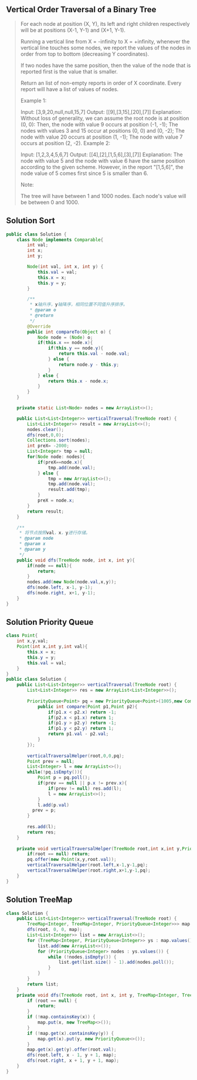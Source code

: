 ##  Vertical Order Traversal of a Binary Tree

> For each node at position (X, Y), its left and right children respectively will be at positions (X-1, Y-1) and (X+1, Y-1).
>
> Running a vertical line from X = -infinity to X = +infinity, whenever the vertical line touches some nodes, we report the values of the nodes in order from top to bottom (decreasing Y coordinates).
>
> If two nodes have the same position, then the value of the node that is reported first is the value that is smaller.
>
> Return an list of non-empty reports in order of X coordinate.  Every report will have a list of values of nodes.
>
> 
>
>  Example 1:
>
> 
>
> Input: [3,9,20,null,null,15,7]
>Output: [[9],[3,15],[20],[7]]
> Explanation: 
> Without loss of generality, we can assume the root node is at position (0, 0):
> Then, the node with value 9 occurs at position (-1, -1);
> The nodes with values 3 and 15 occur at positions (0, 0) and (0, -2);
> The node with value 20 occurs at position (1, -1);
> The node with value 7 occurs at position (2, -2).
> Example 2:
> 
> 
>
> Input: [1,2,3,4,5,6,7]
>Output: [[4],[2],[1,5,6],[3],[7]]
> Explanation: 
> The node with value 5 and the node with value 6 have the same position according to the given scheme.
> However, in the report "[1,5,6]", the node value of 5 comes first since 5 is smaller than 6.
> 
> 
>Note:
>
> The tree will have between 1 and 1000 nodes.
>Each node's value will be between 0 and 1000.



## Solution Sort



```java
public class Solution {
    class Node implements Comparable{
        int val;
        int x;
        int y;

        Node(int val, int x, int y) {
            this.val = val;
            this.x = x;
            this.y = y;
        }

        /**
         * x轴升序，y轴降序，相同位置不同值升序排序。
         * @param o
         * @return
         */
        @Override
        public int compareTo(Object o) {
            Node node = (Node) o;
            if(this.x == node.x){
                if(this.y == node.y){
                    return this.val - node.val;
                } else {
                    return node.y - this.y;
                }
            } else {
                return this.x - node.x;
            }
        }
    }

    private static List<Node> nodes = new ArrayList<>();

    public List<List<Integer>> verticalTraversal(TreeNode root) {
        List<List<Integer>> result = new ArrayList<>();
        nodes.clear();
        dfs(root,0,0);
        Collections.sort(nodes);
        int preX= -2000;
        List<Integer> tmp = null;
        for(Node node: nodes){
            if(preX==node.x){
                tmp.add(node.val);
            } else {
                tmp = new ArrayList<>();
                tmp.add(node.val);
                result.add(tmp);
            }
            preX = node.x;
        }
        return result;
    }

    /**
     * 将节点按照val，x，y进行存储。
     * @param node
     * @param x
     * @param y
     */
    public void dfs(TreeNode node, int x, int y){
        if(node == null){
            return;
        }
        nodes.add(new Node(node.val,x,y));
        dfs(node.left, x-1, y-1);
        dfs(node.right, x+1, y-1);
    }
}
```

## Solution Priority Queue

```java
class Point{
    int x,y,val;
    Point(int x,int y,int val){
        this.x = x;
        this.y = y;
        this.val = val;
    }
}
public class Solution {
    public List<List<Integer>> verticalTraversal(TreeNode root) {
        List<List<Integer>> res = new ArrayList<List<Integer>>();
        
        PriorityQueue<Point> pq = new PriorityQueue<Point>(1005,new Comparator<Point>(){
            public int compare(Point p1,Point p2){
                if(p1.x < p2.x) return -1;
                if(p2.x < p1.x) return 1;
                if(p1.y > p2.y) return -1;
                if(p1.y < p2.y) return 1;
                return p1.val - p2.val;
            }
        });
        
        verticalTraversalHelper(root,0,0,pq);
        Point prev = null;        
        List<Integer> l = new ArrayList<>();
        while(!pq.isEmpty()){
            Point p = pq.poll();
            if(prev == null || p.x != prev.x){
                if(prev != null) res.add(l);
                l = new ArrayList<>();
            }
            l.add(p.val)
          prev = p;
        }
        
        res.add(l);
        return res;
    }
    
    private void verticalTraversalHelper(TreeNode root,int x,int y,PriorityQueue<Point> pq){
        if(root == null) return;
        pq.offer(new Point(x,y,root.val));
        verticalTraversalHelper(root.left,x-1,y-1,pq);
        verticalTraversalHelper(root.right,x+1,y-1,pq);
    }
}
```

## Solution TreeMap

```java
class Solution {
    public List<List<Integer>> verticalTraversal(TreeNode root) {
        TreeMap<Integer, TreeMap<Integer, PriorityQueue<Integer>>> map = new TreeMap<>();
        dfs(root, 0, 0, map);
        List<List<Integer>> list = new ArrayList<>();
        for (TreeMap<Integer, PriorityQueue<Integer>> ys : map.values()) {
            list.add(new ArrayList<>());
            for (PriorityQueue<Integer> nodes : ys.values()) {
                while (!nodes.isEmpty()) {
                    list.get(list.size() - 1).add(nodes.poll());
                }
            }
        }
        return list;
    }
    private void dfs(TreeNode root, int x, int y, TreeMap<Integer, TreeMap<Integer, PriorityQueue<Integer>>> map) {
        if (root == null) {
            return;
        }
        if (!map.containsKey(x)) {
            map.put(x, new TreeMap<>());
        }
        if (!map.get(x).containsKey(y)) {
            map.get(x).put(y, new PriorityQueue<>());
        }
        map.get(x).get(y).offer(root.val);
        dfs(root.left, x - 1, y + 1, map);
        dfs(root.right, x + 1, y + 1, map);
    }
}
```

